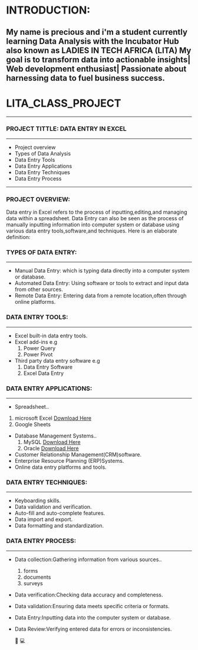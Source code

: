 # INTRODUCTION:
My name is precious and i'm a student currently learning Data Analysis with the Incubator Hub also known 
as LADIES IN TECH AFRICA (LITA)
My goal is to transform data into actionable insights| Web development enthusiast|
Passionate about harnessing data to fuel business success.
---
# LITA_CLASS_PROJECT
---
### PROJECT TITTLE: DATA ENTRY IN EXCEL
---
- Project overview
- Types of Data Analysis
- Data Entry Tools
- Data Entry Applications
- Data Entry Techniques
- Data Entry Process
---
### PROJECT OVERVIEW:

Data entry in Excel refers to the process of inputting,editing,and managing data within a spreadsheet.
Data Entry can also be seen as the process of manually inputting information into computer system or
database using various data entry tools,software,and techniques.
Here is an elaborate definition:

### TYPES OF DATA ENTRY:
---
- Manual Data Entry: which is typing data directly into a computer system or database.
- Automated Data Entry: Using software or tools to extract and input data from other sources. 
- Remote Data Entry: Entering data from a remote location,often through online platforms.
  
### DATA ENTRY TOOLS:
---
- Excel built-in data entry tools.
- Excel add-ins e.g
  1. Power Query
  2. Power Pivot
- Third party data entry software e.g
  1. Data Entry Software
  2. Excel Data Entry

### DATA ENTRY APPLICATIONS:
---
- Spreadsheet..
1. microsoft Excel [Download Here](https://www.microsoft.com)
2. Google Sheets
- Database Management Systems..
  1. MySQL [Download Here](https://www.mysql.com)
  2. Oracle [Download Here](https://www.oracle.com)
- Customer Relationship Management(CRM)software.
- Enterprise Resource Planning (ERP)Systems.
- Online data entry platforms and tools.

### DATA ENTRY TECHNIQUES:
---
- Keyboarding skills.
- Data validation and verification.
- Auto-fill and auto-complete features.
- Data import and export.
- Data formatting and standardization.

### DATA ENTRY PROCESS:
---
- Data collection:Gathering information from various sources..
  1. forms
  2. documents
  3. surveys
- Data verification:Checking data accuracy and completeness.
- Data validation:Ensuring data meets specific criteria or formats.
- Data Entry:Inputting data into the computer system or database.
- Data Review:Verifying entered data for errors or inconsistencies.

  🥇
  💻
  

  

  

  



